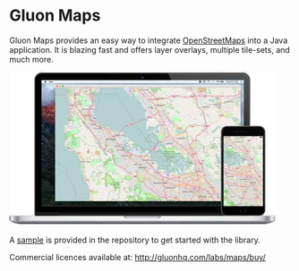 # Gluon Maps

Gluon Maps provides an easy way to integrate [OpenStreetMaps](https://www.openstreetmap.org) into a Java application.
It is blazing fast and offers layer overlays, multiple tile-sets, and much more.

![Gluon Maps](maps.jpg)

A [sample](https://github.com/gluonhq/maps/tree/master/samples/mobile) is provided in the repository to get started with
the library.

Commercial licences available at: http://gluonhq.com/labs/maps/buy/

